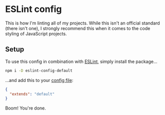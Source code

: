 # ESLint config

This is how I'm linting all of my projects. While this isn't an official standard (there isn't one), I strongly recommend this when it comes to the code styling of JavaScript projects.

## Setup

To use this config in combination with [ESLint](http://eslint.org), simply install the package...

```bash
npm i -D eslint-config-default
```

...and add this to your [config file](http://eslint.org/docs/user-guide/configuring):

```json
{
  "extends": "default"
}
```

Boom! You're done.
